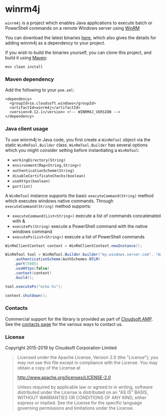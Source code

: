 # winrm4j

`winrm4j` is a project which enables Java applications to execute batch or PowerShell commands on a remote Windows server 
using [WinRM](https://msdn.microsoft.com/en-us/library/aa384426(v=vs.85).aspx)

You can download the latest binaries [here](http://mvnrepository.com/artifact/io.cloudsoft.windows/winrm4j), which also gives the details
for adding winrm4j as a dependency to your project.

If you wish to build the binaries yourself, you can clone this project, and build it using [Maven](https://maven.apache.org/):

`mvn clean install`


### Maven dependency

Add the following to your `pom.xml`:

```
<dependency>
  <groupId>io.cloudsoft.windows</groupId>
  <artifactId>winrm4j</artifactId>
  <version>0.12.1</version> <!-- WINRM4J_VERSION -->
</dependency>
```

### Java client usage

To use winrm4j in Java code, you first create a `WinRmTool` object via the static `WinRmTool.Builder` class.
`WinRmTool.Builder` has several options which you might consider setting before instantiating a `WinRmTool`:

* `workingDirectory(String)`
* `environment(Map<String,String>)`
* `authenticationScheme(String)`
* `disableCertificateChecks(boolean)`
* `useHttps(boolean)`
* `port(int)`

A `WinRmTool` instance supports the basic `executeCommand(String)` method which executes windows native commands.
Through `executeCommand(String)` method supports:

* `executeCommand(List<String>)` execute a list of commands concatenated with &
* `executePs(String)` execute a PowerShell command with the native windows command
* `executePs(List<String>)` execute a list of PowerShell commands

``` java
WinRmClientContext context = WinRmClientContext.newInstance();

WinRmTool tool = WinRmTool.Builder.builder("my.windows.server.com", "Administrator", "pa55w0rd!")
    .authenticationScheme(AuthSchemes.NTLM)
    .port(5985)
    .useHttps(false)
    .context(context)
    .build();

tool.executePs("echo hi");

context.shutdown();
```

### Contacts

Commercial support for the library is provided as part of [Cloudsoft AMP](https://cloudsoft.io/products/). See the [contacts page](https://cloudsoft.io/support) for the various ways to contact us.

### License

Copyright 2015-2019 by Cloudsoft Corporation Limited

> Licensed under the Apache License, Version 2.0 (the "License");
> you may not use this file except in compliance with the License.
> You may obtain a copy of the License at
> 
> http://www.apache.org/licenses/LICENSE-2.0
> 
> Unless required by applicable law or agreed to in writing, software
> distributed under the License is distributed on an "AS IS" BASIS,
> WITHOUT WARRANTIES OR CONDITIONS OF ANY KIND, either express or implied.
> See the License for the specific language governing permissions and
> limitations under the License.
